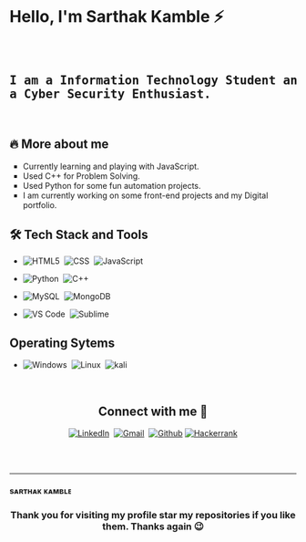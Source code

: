 <h1 align= left> Hello, I'm Sarthak Kamble ⚡ </h1>

<pre align=left>
<h2> 
I am a Information Technology Student and a self learning front-end developer and 
a Cyber Security Enthusiast.
</h2> 
</pre> 

<h2 align = left> 🔥 More about me </h2> 
<ul>
  <li type = square> Currently learning and playing with JavaScript. </li>
  <li type = square> Used C++ for Problem Solving. </li>
  <li type = square> Used Python for some fun automation projects. </li>
  <li type = square> I am currently working on some front-end projects and my Digital portfolio. </li>  
</ul>

<h2 align = left> 🛠 Tech Stack and Tools </h2>

- ![HTML5](https://img.shields.io/badge/HTML5-E34F26?style=for-the-badge&logo=html5&logoColor=white)&nbsp;
![CSS](https://img.shields.io/badge/CSS-239120?&style=for-the-badge&logo=css3&logoColor=white)&nbsp;
![JavaScript](https://img.shields.io/badge/JavaScript-323330?style=for-the-badge&logo=javascript&logoColor=F7DF1E)

- ![Python](https://img.shields.io/badge/Python-14354C?style=for-the-badge&logo=python&logoColor=white)&nbsp;
![C++](https://img.shields.io/badge/C%2B%2B-00599C?style=for-the-badge&logo=c%2B%2B&logoColor=white)

- ![MySQL](https://img.shields.io/badge/MySQL-00000F?style=for-the-badge&logo=mysql&logoColor=white)&nbsp;
![MongoDB](https://img.shields.io/badge/MongoDB-white?style=for-the-badge&logo=mongodb&logoColor=4EA94B)

- ![VS Code](http://img.shields.io/badge/-VS%20Code-007ACC?style=flat-square&logo=visual-studio-code&logoColor=ffffff)&nbsp;
![Sublime](https://img.shields.io/badge/sublime_text-%23575757.svg?&style=for-the-badge&logo=sublime-text&logoColor=important)

<h2 align=left> Operating Sytems </h2>

- ![Windows](https://img.shields.io/badge/Windows-0078D6?style=for-the-badge&logo=windows&logoColor=white)&nbsp;
![Linux](https://img.shields.io/badge/Linux-FCC624?style=for-the-badge&logo=linux&logoColor=black)&nbsp;
![kali](https://img.shields.io/badge/Kali_Linux-557C94?style=for-the-badge&logo=kali-linux&logoColor=white)

<br>

<h2 align= center> Connect with me 🤝 </h2>
<div align =center>

 [![LinkedIn](https://img.shields.io/badge/LinkedIn-0077B5?style=for-the-badge&logo=linkedin&logoColor=white)](https://www.linkedin.com/in/sarthak-kamble/)&nbsp;
[![Gmail](https://img.shields.io/badge/Gmail-D14836?style=for-the-badge&logo=gmail&logoColor=white)](mailto:sarthakkamble412@gmail.com)&nbsp;
[![Github](https://img.shields.io/badge/GitHub-100000?style=for-the-badge&logo=github&logoColor=white)](https://github.com/Sarthak412)
[![Hackerrank](https://img.shields.io/badge/-Hackerrank-2EC866?style=for-the-badge&logo=HackerRank&logoColor=white)](https://www.hackerrank.com/sarthakkamble412)  
  
</div>
<br>
<br>

<hr>
<h4 align= left> sᴀʀᴛʜᴀᴋ ᴋᴀᴍʙʟᴇ </h4>
<h3 align= center> Thank you for visiting my profile star my repositories if you like them. Thanks again 😉 </h3> 
